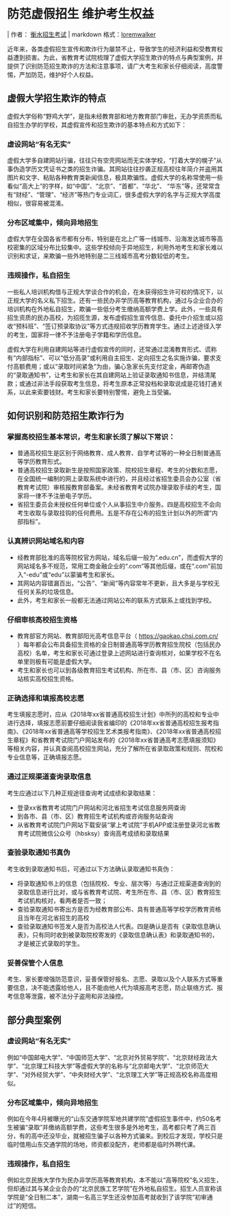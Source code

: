 # 防范虚假招生 维护考生权益 

| 作者： [衡水招生考试](https://mp.sohu.com/profile?xpt=aHNfemhhb2thb0Bzb2h1LmNvbQ==&_f=index_pagemp_1&spm=smpc.content.author.2.1557660206391QRlUroc) |  markdown 格式：[loremwalker](https://github/loremwalker)

近年来，各类虚假招生宣传和欺诈行为屡禁不止，导致学生的经济利益和受教育权益遭到损害。为此，省教育考试院梳理了虚假大学招生欺诈的特点与典型案例，并提供了识别防范招生欺诈的方法和注意事项，请广大考生和家长仔细阅读，高度警惕，严加防范，维护好个人权益。

## 虚假大学招生欺诈的特点

虚假大学俗称“野鸡大学”，是指未经教育部和地方教育部门审批，无办学资质而私自招生办学的学校，其虚假宣传和招生欺诈的基本特点和方式如下：

### 虚设网站“有名无实”

虚假大学多自建网站行骗，往往只有空壳网站而无实体学校，“打着大学的幌子”从事伪造学历文凭证书之类的招生诈骗。其网站往往抄袭正规高校往年简介并盗用其图片和文字、粘贴各种教育类新闻信息，极具欺骗性。虚假大学的名称常使用一些看似“高大上”的字样，如“中国”、“北京”、“首都”、“华北”、 “华东”等，还常常含有“财经”、“管理”、“经济”等热门专业词汇，很多虚假大学的名字与正规大学高度相似，很容易被混淆。

### 分布区域集中，倾向异地招生

虚假大学在全国各省市都有分布，特别是在北上广等一线城市、沿海发达城市等高校密集的区域分布比较集中。这些学校倾向于异地招生，利用外地考生和家长难以识别和求证，来欺骗一些外地特别是二三线城市高考分数较低的考生。

### 违规操作，私自招生

一些私人培训机构借与正规大学谈合作的机会，在未获得招生许可权的情况下，以正规大学的名义私下招生。还有一些民办非学历高等教育机构，通过与企业合办的培训机构在外地私自招生，欺骗一些低分考生缴纳高额学费上学。此外，一些具有招生资质的民办高校，为招揽生源，发布虚假招生宣传信息、委托中介招生或以招收“预科班”、“签订预录取协议”等方式违规招收学历教育学生。通过上述途径入学的考生，国家将一律不予注册电子学籍和学历信息。

虚假大学在利用自建网站等进行虚假宣传的同时，还常通过混淆教育形式、谎称有“内部指标”、可以“低分高录”或利用自主招生、定向招生之名实施诈骗，要求支付高额费用；或以“录取时间紧急”为由，骗心急家长先支付定金，再邮寄伪造的“录取通知书”，让考生和家长在其自建网站上验证录取通知书信息，并结清尾款；或通过非法手段获取考生信息，将考生原本正常投档和录取说成是花钱打通关系，以此来索要钱财。考生和家长要特别警惕，避免上当受骗。

## 如何识别和防范招生欺诈行为

### 掌握高校招生基本常识，考生和家长须了解以下常识：

* 普通高校招生是区别于网络教育、成人教育、自学考试等的一种全日制普通高等学历教育形式。
* 普通高校招生录取新生是按照国家政策、院校招生章程、考生的分数和志愿，在全国统一编制的网上录取系统中进行的，并且经过省招生委员会办公室（省教育考试院）审核报教育部备案。未经省教育考试院办理录取手续的考生，国家将一律不予注册电子学历。
* 省招生委员会未授权任何单位或个人从事招生中介服务。四是高校招生不会向考生收取与录取挂钩的任何费用。五是不存在公布的招生计划以外的所谓“内部指标”。

### 认真辨识网站域名和内容

* 经教育部批准的高等院校官方网站，域名后缀一般为“.edu.cn”，而虚假大学的网站域名多不规范，常用工商金融企业的“.com”等其他后缀，或在“.com”前加入“-edu”或“edu”以蒙骗考生和家长。
* 其网站内容错漏百出，“公告”、“新闻”等内容常年不更新，且大多是与学校无任何关系的垃圾信息。
* 此外，考生和家长一般都无法通过网站公布的联系方式联系上或找到学校。

### 仔细审核高校招生资格

* 教育部官方网站、教育部阳光高考信息平台（ https://gaokao.chsi.com.cn/ ）每年都会公布具备招生资格的全日制普通高等学历教育招生院校（包括民办高校）名单，考生和家长可通过登录上述网站进行查询核对，如果学校不在名单里则极有可能是虚假大学。
* 考生和家长也可以到各级教育招生考试机构、所在市、县（市、区）咨询服务站核实高校招生资格。

### 正确选择和填报高校志愿

考生填报志愿时，应从《2018年xx省普通高校招生计划》中所列的高校和专业中进行选择，填报志愿前要仔细阅读我省编印的《2018年xx省普通高校招生报考指南》、《2018年xx省普通高等学校招生艺术类报考指南》、《2018年xx省普通高校招生章程》和省教育考试院门户网站发布的《2018年xx省普通高考志愿填报须知》等相关内容，并认真查阅高校招生网站，充分了解所在省录取政策和规则、院校和专业信息等，正确填报志愿。

### 通过正规渠道查询录取信息

考生应通过以下几种正规途径查询考试成绩和录取结果：
* 登录xx省教育考试院门户网站和河北省招生考试信息服务网查询
* 到各市、县（市、区）教育招生考试机构或咨询服务站查询
* 从省教育考试院门户网站下载安装“掌上考试院”手机APP或注册登录河北省教育考试院微信公众号（hbsksy）查询高考成绩和录取结果

### 查验录取通知书真伪

考生收到录取通知书后，可通过以下方法确认录取通知书真伪：
* 将录取通知书上的信息（包括院校、专业、层次等）与通过正规渠道查询到的录取信息进行比对，或与省教育考试院、考生所在市、县（市、区）教育招生考试机构核对，看两者是否一致；
* 查验录取通知书寄出方是否为经教育部公布、具有普通高等学校学历教育资格且当年在河北省招生的高校
* 查验录取通知书签发人是否为高校法人代表。四是确认是否有《录取信息确认表》，只有同时收到被录取院校寄发的《录取信息确认表》和录取通知书的，才是被正式录取的学生。

### 妥善保管个人信息

考生、家长要增强防范意识，妥善保管好报名、志愿、录取以及个人联系方式等重要信息，决不能透露给他人，且不能由他人代为填报高考志愿，防止联络方式、报考信息等泄露，被不法分子盗用和非法操控。

## 部分典型案例

### 虚设网站“有名无实”

例如“中国邮电大学”、“中国师范大学”、“北京对外贸易学院”、“北京财经政法大学”、“北京理工科技大学”等虚假大学的名称与“北京邮电大学”、“北京师范大学”、“对外经贸大学”、“中央财经大学”、“北京理工大学”等正规高校名称高度相似。

### 分布区域集中，倾向异地招生

例如在今年4月被曝光的“山东交通学院军地共建学院”虚假招生事件中，约50名考生被骗“录取”并缴纳高额学费，这些考生很多是外地考生，高考都只考了两三百分，有的高中还没毕业，就被招生骗子以各种方式骗来。到校后才发现，学校只是临时借用山东交通学院的场地，师资都没配齐，老师都是临时外聘代课。

### 违规操作，私自招生

例如北京民族大学作为民办非学历高等教育机构，本不能以“高等院校”名义招生，但却通过其与某企业合办的“北京民族工艺学院”在外地私自招生。招生人员宣称该学院是“全日制二本”，湖南一名高三学生还没参加高考就收到了该学院“初审通过”的短信。
